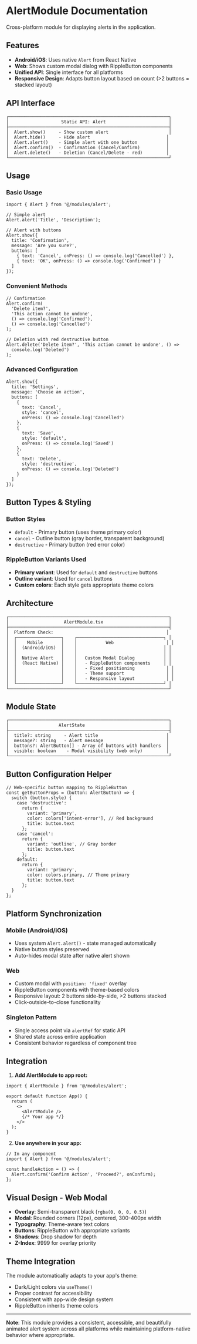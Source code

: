 # AlertModule Documentation

Cross-platform module for displaying alerts in the application.

## Features

- **Android/iOS**: Uses native `Alert` from React Native
- **Web**: Shows custom modal dialog with RippleButton components
- **Unified API**: Single interface for all platforms
- **Responsive Design**: Adapts button layout based on count (>2 buttons = stacked layout)

## API Interface

```
┌─────────────────────────────────────────────────────────────┐
│                    Static API: Alert                        │
├─────────────────────────────────────────────────────────────┤
│  Alert.show()     - Show custom alert                       │
│  Alert.hide()     - Hide alert                             │
│  Alert.alert()    - Simple alert with one button           │
│  Alert.confirm()  - Confirmation (Cancel/Confirm)          │
│  Alert.delete()   - Deletion (Cancel/Delete - red)         │
└─────────────────────────────────────────────────────────────┘
```

## Usage

### Basic Usage

```tsx
import { Alert } from '@/modules/alert';

// Simple alert
Alert.alert('Title', 'Description');

// Alert with buttons
Alert.show({
  title: 'Confirmation',
  message: 'Are you sure?',
  buttons: [
    { text: 'Cancel', onPress: () => console.log('Cancelled') },
    { text: 'OK', onPress: () => console.log('Confirmed') }
  ]
});
```

### Convenient Methods

```tsx
// Confirmation
Alert.confirm(
  'Delete item?',
  'This action cannot be undone',
  () => console.log('Confirmed'),
  () => console.log('Cancelled')
);

// Deletion with red destructive button
Alert.delete('Delete item?', 'This action cannot be undone', () =>
  console.log('Deleted')
);
```

### Advanced Configuration

```tsx
Alert.show({
  title: 'Settings',
  message: 'Choose an action',
  buttons: [
    {
      text: 'Cancel',
      style: 'cancel',
      onPress: () => console.log('Cancelled')
    },
    {
      text: 'Save',
      style: 'default',
      onPress: () => console.log('Saved')
    },
    {
      text: 'Delete',
      style: 'destructive',
      onPress: () => console.log('Deleted')
    }
  ]
});
```

## Button Types & Styling

### Button Styles

- `default` - Primary button (uses theme primary color)
- `cancel` - Outline button (gray border, transparent background)
- `destructive` - Primary button (red error color)

### RippleButton Variants Used

- **Primary variant**: Used for `default` and `destructive` buttons
- **Outline variant**: Used for `cancel` buttons
- **Custom colors**: Each style gets appropriate theme colors

## Architecture

```
┌─────────────────────────────────────────────────────────────┐
│                     AlertModule.tsx                         │
├─────────────────────────────────────────────────────────────┤
│  Platform Check:                                           │
│  ┌─────────────────┐    ┌─────────────────────────────────┐ │
│  │    Mobile       │    │           Web                    │ │
│  │  (Android/iOS)  │    │                                 │ │
│  │                 │    │                                 │ │
│  │  Native Alert   │    │   Custom Modal Dialog           │ │
│  │  (React Native) │    │   - RippleButton components     │ │
│  │                 │    │   - Fixed positioning            │ │
│  │                 │    │   - Theme support                │ │
│  │                 │    │   - Responsive layout            │ │
│  └─────────────────┘    └─────────────────────────────────┘ │
└─────────────────────────────────────────────────────────────┘
```

## Module State

```
┌─────────────────────────────────────────────────────────────┐
│                   AlertState                                │
├─────────────────────────────────────────────────────────────┤
│  title?: string     - Alert title                          │
│  message?: string   - Alert message                        │
│  buttons?: AlertButton[] - Array of buttons with handlers  │
│  visible: boolean    - Modal visibility (web only)         │
└─────────────────────────────────────────────────────────────┘
```

## Button Configuration Helper

```tsx
// Web-specific button mapping to RippleButton
const getButtonProps = (button: AlertButton) => {
  switch (button.style) {
    case 'destructive':
      return {
        variant: 'primary',
        color: colors['intent-error'], // Red background
        title: button.text
      };
    case 'cancel':
      return {
        variant: 'outline', // Gray border
        title: button.text
      };
    default:
      return {
        variant: 'primary',
        color: colors.primary, // Theme primary
        title: button.text
      };
  }
};
```

## Platform Synchronization

### Mobile (Android/iOS)

- Uses system `Alert.alert()` - state managed automatically
- Native button styles preserved
- Auto-hides modal state after native alert shown

### Web

- Custom modal with `position: 'fixed'` overlay
- RippleButton components with theme-based colors
- Responsive layout: 2 buttons side-by-side, >2 buttons stacked
- Click-outside-to-close functionality

### Singleton Pattern

- Single access point via `alertRef` for static API
- Shared state across entire application
- Consistent behavior regardless of component tree

## Integration

1. **Add AlertModule to app root:**

```tsx
import { AlertModule } from '@/modules/alert';

export default function App() {
  return (
    <>
      <AlertModule />
      {/* Your app */}
    </>
  );
}
```

2. **Use anywhere in your app:**

```tsx
// In any component
import { Alert } from '@/modules/alert';

const handleAction = () => {
  Alert.confirm('Confirm Action', 'Proceed?', onConfirm);
};
```

## Visual Design - Web Modal

- **Overlay**: Semi-transparent black (`rgba(0, 0, 0, 0.5)`)
- **Modal**: Rounded corners (12px), centered, 300-400px width
- **Typography**: Theme-aware text colors
- **Buttons**: RippleButton with appropriate variants
- **Shadows**: Drop shadow for depth
- **Z-Index**: 9999 for overlay priority

## Theme Integration

The module automatically adapts to your app's theme:

- Dark/Light colors via `useTheme()`
- Proper contrast for accessibility
- Consistent with app-wide design system
- RippleButton inherits theme colors

---

**Note**: This module provides a consistent, accessible, and beautifully animated alert system across all platforms while maintaining platform-native behavior where appropriate.
